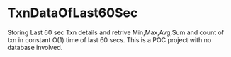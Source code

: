 # TxnDataOfLast60Sec
Storing Last 60 sec Txn details and retrive Min,Max,Avg,Sum and count of txn in constant O(1) time of last 60 secs.
This is a POC project with no database involved.
